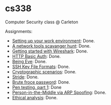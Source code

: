 # cs338

Computer Security class @ Carleton

Assignments:

- [Setting up your work environment](https://cs.carleton.edu/faculty/jondich/courses/cs338_s22/assignments/00-setup.html): Done.
- [A network tools scavanger hunt](https://cs.carleton.edu/faculty/jondich/courses/cs338_s22/assignments/02-network-tools.html): Done.
- [Getting started with Wireshark](https://cs.carleton.edu/faculty/jondich/courses/cs338_s22/assignments/03-wireshark.html): Done.
- [HTTP Basic Auth](https://cs.carleton.edu/faculty/jondich/courses/cs338_s22/assignments/04-basic-authentication.html): Done.
- [Being Eve](https://cs.carleton.edu/faculty/jondich/courses/cs338_s22/assignments/06-being-eve.html): Done.
- [SSH Key File Formats](https://cs.carleton.edu/faculty/jondich/courses/cs338_s22/assignments/08-whats-in-a-key-file.html): Done.
- [Cryptographic scenarios](https://cs.carleton.edu/faculty/jondich/courses/cs338_s22/assignments/09-scenarios.html): Done.
- [Stride](https://cs.carleton.edu/faculty/jondich/courses/cs338_s22/assignments/10-stride.html): Done.
- [Brute froce password](https://cs.carleton.edu/faculty/jondich/courses/cs338_s22/assignments/11-passwords.html#handin): Done.
- [Pen testing, part 1](https://cs.carleton.edu/faculty/jondich/courses/cs338_s22/assignments/13-pentesting-1.html): Done
- [Person-in-the-Middle via ARP Spoofing](https://cs.carleton.edu/faculty/jondich/courses/cs338_s22/assignments/14-arp-spoofing.html): Done.
- [Ethical analysis](https://cs.carleton.edu/faculty/jondich/courses/cs338_s22/assignments/16-ethics-scenario.html): Done.
